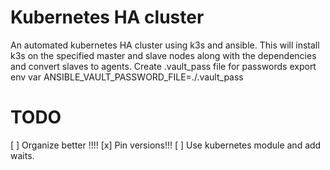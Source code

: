 # Kubernetes HA cluster
An automated kubernetes HA cluster using k3s and ansible.
This will install k3s on the specified master and slave nodes along with the dependencies and convert slaves to agents.
Create .vault_pass file for passwords
export env var ANSIBLE_VAULT_PASSWORD_FILE=./.vault_pass

# TODO
[ ] Organize better !!!!
[x] Pin versions!!!
[ ] Use kubernetes module and add waits.